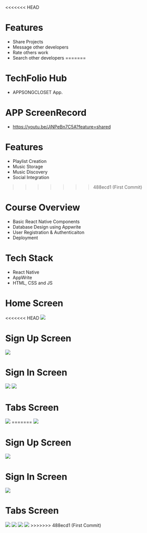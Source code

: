 <<<<<<< HEAD
# Features
* Share Projects
* Message other developers
* Rate others work
* Search other developers
=======
# TechFolio Hub
* APPSONGCLOSET App.

#  APP ScreenRecord
* https://youtu.be/JjNPeBn7C5A?feature=shared


# Features
* Playlist Creation
* Music Storage
* Music Discovery
* Social Integration
>>>>>>> 488ecd1 (First Commit)

# Course Overview
* Basic React Native Components
* Database Design using Appwrite
* User Registration & Authenticaiton
* Deployment

# Tech Stack
* React Native
* AppWrite
* HTML, CSS and JS

# Home Screen
<<<<<<< HEAD
<img src="assets/images/screenshot/onboarding.png">  

# Sign Up Screen
<img src="assets/images/screenshot/signup.png">  

# Sign In Screen
<img src="assets/images/screenshot/signin.png">  
<img src="assets/images/screenshot/login.png">  

# Tabs Screen
<img src="assets/images/screenshot/tabs.png">  
=======
<img src="assets/images/screenshot/onboarding.jpg">  

# Sign Up Screen
<img src="assets/images/screenshot/signup.jpg">  

# Sign In Screen
<img src="assets/images/screenshot/login.jpg">  

# Tabs Screen
<img src="assets/images/screenshot/tab1.jpg"> 
<img src="assets/images/screenshot/tab2.jpg"> 
<img src="assets/images/screenshot/tab3.jpg"> 
<img src="assets/images/screenshot/tab4.jpg"> 
>>>>>>> 488ecd1 (First Commit)
